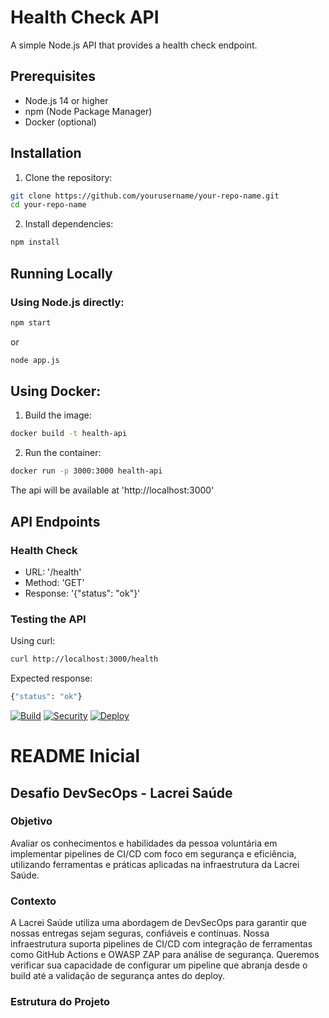# Health Check API

A simple Node.js API that provides a health check endpoint.

## Prerequisites

- Node.js 14 or higher
- npm (Node Package Manager)
- Docker (optional)

## Installation

1. Clone the repository:
```bash
git clone https://github.com/yourusername/your-repo-name.git
cd your-repo-name
```

2. Install dependencies:
```bash
npm install
```

## Running Locally
### Using Node.js directly:
```bash
npm start
```

or

```bash
node app.js
```

## Using Docker:

1. Build the image:
```bash
docker build -t health-api
```

2. Run the container:
```bash
docker run -p 3000:3000 health-api
```
The api will be available at 'http://localhost:3000'

## API Endpoints

### Health Check

- URL: '/health'
- Method: 'GET'
- Response: '{"status": "ok"}'

### Testing the API

Using curl:
```bash
curl http://localhost:3000/health
```
Expected response:
```bash
{"status": "ok"}
```
[![Build](https://github.com/92username/desafio-devsecops-lacrei-saude/actions/workflows/ci.yml/badge.svg)](https://github.com/92username/desafio-devsecops-lacrei-saude/actions/workflows/ci.yml)  [![Security](https://github.com/92username/desafio-devsecops-lacrei-saude/actions/workflows/owasp_zap.yml/badge.svg)](https://github.com/92username/desafio-devsecops-lacrei-saude/actions/workflows/owasp_zap.yml)  [![Deploy](https://github.com/92username/desafio-devsecops-lacrei-saude/actions/workflows/deploy.yml/badge.svg)](https://github.com/92username/desafio-devsecops-lacrei-saude/actions/workflows/deploy.yml)


# README Inicial

## Desafio DevSecOps - Lacrei Saúde

### Objetivo

Avaliar os conhecimentos e habilidades da pessoa voluntária em implementar pipelines de CI/CD com foco em segurança e eficiência, utilizando ferramentas e práticas aplicadas na infraestrutura da Lacrei Saúde.

### Contexto

A Lacrei Saúde utiliza uma abordagem de DevSecOps para garantir que nossas entregas sejam seguras, confiáveis e contínuas. Nossa infraestrutura suporta pipelines de CI/CD com integração de ferramentas como GitHub Actions e OWASP ZAP para análise de segurança. Queremos verificar sua capacidade de configurar um pipeline que abranja desde o build até a validação de segurança antes do deploy.

### Estrutura do Projeto

